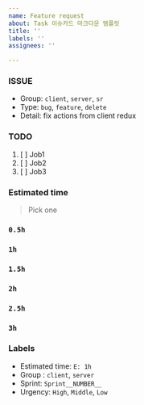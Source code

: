 ```yaml
---
name: Feature request
about: Task 이슈카드 마크다운 템플릿
title: ''
labels: ''
assignees: ''

---
```


 ### ISSUE
 * Group:  `client`, `server`, `sr`
 * Type: `bug`, `feature`, `delete`
 * Detail: fix actions from client redux
 
 ### TODO
 1. [ ]  Job1
 2. [ ]  Job2
 3. [ ]  Job3
 
 ### Estimated time
 > Pick one
 
 ### `0.5h`
 ### `1h`
 ### `1.5h`
 ### `2h`
 ### `2.5h`
 ### `3h`
 ### Labels
 * Estimated time: `E: 1h`
 * Group : `client`, `server`
 * Sprint: `Sprint__NUMBER__`
 * Urgency: `High`, `Middle`, `Low`
